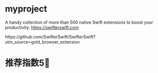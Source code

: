 # myproject
A handy collection of more than 500 native Swift extensions to boost your productivity. https://swifterswift.com

<url>
https://github.com/SwifterSwift/SwifterSwift?utm_source=gold_browser_extension
<url>

<h1>
推荐指数5🌟
<h1>